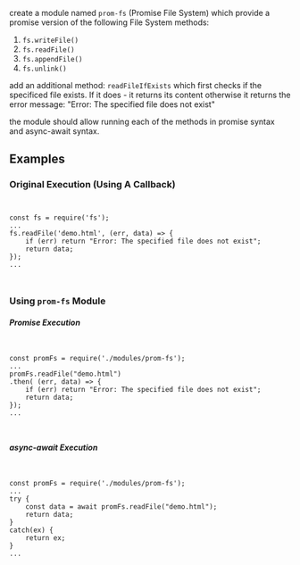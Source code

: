 <p>create a module named <code>prom-fs</code> (Promise File System) which provide a promise version of the following File System methods:
<ol>
    <li><code>fs.writeFile()</code></li>
    <li><code>fs.readFile()</code></li>
    <li><code>fs.appendFile()</code></li>
    <li><code>fs.unlink()</code></li>
</ol>
</p>
<p>add an additional method: <code>readFileIfExists</code> which first checks if the specificed file exists. If it does - it returns its content otherwise it returns the error message: "Error: The specified file does not exist"</p>
<p>the module should allow running each of the methods in promise syntax and async-await syntax.</p>
<h2>Examples</h2>
<h3>Original Execution (Using A Callback)</h3>
<code>
<pre>
const fs = require('fs');
...
fs.readFile('demo.html', (err, data) => {
    if (err) return "Error: The specified file does not exist";
    return data;
});
...
</pre>
</code>

<h3>Using <code>prom-fs</code> Module</h3>
<h5>Promise Execution</h5>
<code>
<pre>
const promFs = require('./modules/prom-fs');
...
promFs.readFile("demo.html")
.then( (err, data) => {
    if (err) return "Error: The specified file does not exist";
    return data;
});
...
</pre>
</code>

<h5>async-await Execution</h5>
<code>
<pre>
const promFs = require('./modules/prom-fs');
...
try {
    const data = await promFs.readFile("demo.html");
    return data;
}
catch(ex) {
    return ex;
}
...
</pre>
</code>